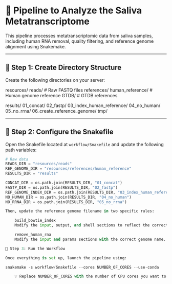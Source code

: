# 🧪 Pipeline to Analyze the Saliva Metatranscriptome

This pipeline processes metatranscriptomic data from saliva samples, including human RNA removal, quality filtering, and reference genome alignment using Snakemake.

---

## 📁 Step 1: Create Directory Structure

Create the following directories on your server:

resources/ reads/ # Raw FASTQ files references/ human_reference/ # Human genome reference GTDB/ # GTDB references

results/ 01_concat/ 02_fastp/ 03_index_human_reference/ 04_no_human/ 05_no_rrna/ 06_create_reference_genome/ tmp/



---

## 📝 Step 2: Configure the Snakefile

Open the Snakefile located at `workflow/Snakefile` and update the following path variables:

```python
# Raw data
READS_DIR = "resources/reads"
REF_GENOME_DIR = "resources/references/human_reference"
RESULTS_DIR = "results"

CONCAT_DIR = os.path.join(RESULTS_DIR, "01_concat")
FASTP_DIR = os.path.join(RESULTS_DIR, "02_fastp")
REF_GENOME_INDEX_DIR = os.path.join(RESULTS_DIR, "03_index_human_reference")
NO_HUMAN_DIR = os.path.join(RESULTS_DIR, "04_no_human")
NO_RRNA_DIR = os.path.join(RESULTS_DIR, "05_no_rrna")

Then, update the reference genome filename in two specific rules:

    build_bowtie_index
    Modify the input, output, and shell sections to reflect the correct filename.

    remove_human_rna
    Modify the input and params sections with the correct genome name.

🚀 Step 3: Run the Workflow

Once everything is set up, launch the pipeline using:

snakemake -s workflow/Snakefile --cores NUMBER_OF_CORES --use-conda

    💡 Replace NUMBER_OF_CORES with the number of CPU cores you want to allocate for parallel execution.
